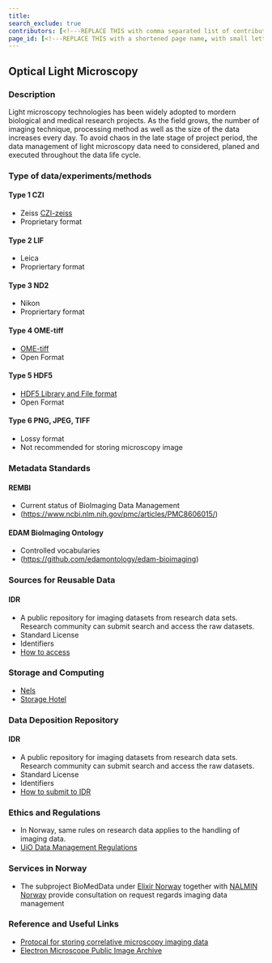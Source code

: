```yaml
---
title: 
search_exclude: true
contributors: [<!---REPLACE THIS with comma separated list of contributors--->]
page_id: [<!---REPLACE THIS with a shortened page name, with small letters and spaces, or an acronym in capital and small letters--->]
---
```


## Optical Light Microscopy
<!--Example: High-Throughput Screening-->


### Description
Light microscopy technologies has been widely adopted to mordern biological and medical research projects. As the field grows, the number of imaging technique, processing method as well as the size of the data increases every day. To avoid chaos in the late stage of project period, the data management of light microscopy data need to considered, planed and executed throughout the data life cycle.


### Type of data/experiments/methods
#### Type 1 CZI
- Zeiss [CZI-zeiss](https://www.zeiss.com/microscopy/en/products/software/zeiss-zen/czi-image-file-format.html)
- Proprietary format

#### Type 2 LIF
- Leica
- Propriertary format

#### Type 3 ND2
- Nikon
- Propriertary format

#### Type 4 OME-tiff
- [OME-tiff](https://doi.org/10.25504/FAIRsharing.cq8tg2)
- Open Format

#### Type 5 HDF5
- [HDF5 Library and File format](https://www.hdfgroup.org/solutions/hdf5)
- Open Format

#### Type 6 PNG, JPEG, TIFF
- Lossy format
- Not recommended for storing microscopy image

### Metadata Standards

#### REMBI
- Current status of BioImaging Data Management
- (https://www.ncbi.nlm.nih.gov/pmc/articles/PMC8606015/)

#### EDAM BioImaging Ontology
- Controlled vocabularies 
- (https://github.com/edamontology/edam-bioimaging)

### Sources for Reusable Data

#### IDR
- A public repository for imaging datasets from research data sets. Research community can submit search and access the raw datasets.
- Standard License
- Identifiers
- [How to access](https://idr.openmicroscopy.org/)

### Storage and Computing
<!--Add information about e.g. NeLS-->
- [Nels](https://nels.bioinfo.no/pages/user-terms.xhtml)
- [Storage Hotel](https://www.uio.no/english/services/it/store-collaborate/storage-hotel/)

### Data Deposition Repository

#### IDR
- A public repository for imaging datasets from research data sets. Research community can submit search and access the raw datasets.
- Standard License 
- Identifiers
- [How to submit to IDR ](https://idr.openmicroscopy.org/about/submission.html)

### Ethics and Regulations
<!--Add information about laws and policies in Norway for relevant data types-->
- In Norway, same rules on research data applies to the handling of imaging data.
- [UiO Data Management Regulations](https://www.uio.no/english/for-employees/support/research/research-data-management/index.html)

### Services in Norway
<!--Add one line description-->
- The subproject BioMedData under [Elixir Norway](https://elixir.no/organization/biomeddata) together with [NALMIN Norway](https://nalmin.no/) provide consultation on request regards imaging data management

### Reference and Useful Links
<!--Add a list of relevant external/global tools-->
- [Protocal for storing correlative microscopy imaging data](https://star-protocols.cell.com/protocols/374)
- [Electron Microscope Public Image Archive](https://www.ebi.ac.uk/empiar/)
